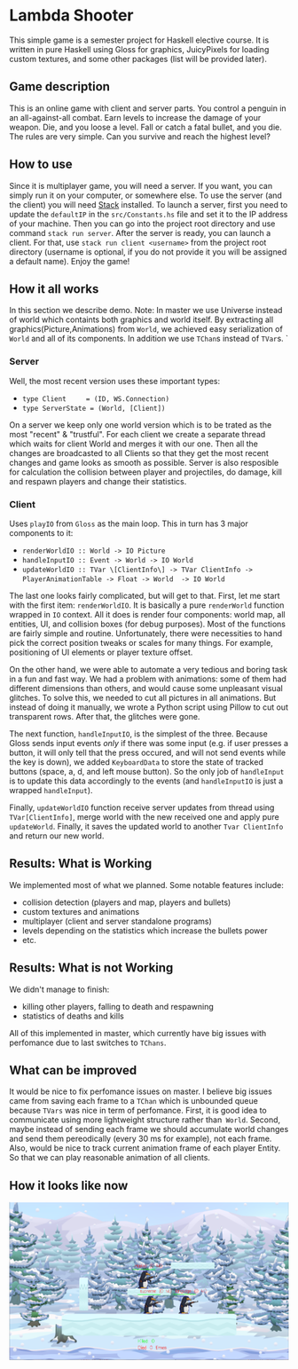 # Lambda Shooter 

This simple game is a semester project for Haskell elective course. It is written in pure Haskell using Gloss for graphics, JuicyPixels for loading custom textures, and some other packages (list will be provided later). 

## Game description 

This is an online game with client and server parts. You control a penguin in an all-against-all combat. Earn levels to increase the damage of your weapon. Die, and you loose a level. Fall or catch a fatal bullet, and you die. The rules are very simple. Can you survive and reach the highest level?

## How to use

Since it is multiplayer game, you will need a server. If you want, you can simply run it on your computer, or somewhere else. 
To use the server (and the client) you will need [Stack](https://docs.haskellstack.org/en/stable/README/) installed. 
To launch a server, first you need to  update the `defaultIP` in the `src/Constants.hs` file and set it to the IP address of your machine. Then you can go into the project root directory and use command `stack run server`. 
After the server is ready, you can launch a client. For that, use `stack run client <username>` from the project root directory (username is optional, if you do not provide it you will be assigned a default name). Enjoy the game!

## How it all works
In this section we describe demo.
Note: In master we use Universe instead of world which containts both graphics and world itself. By extracting all graphics(Picture,Animations) from `World`, we achieved easy serialization of `World` and all of its components. In addition we use `TChan`s instead of `TVar`s.
`
### Server

Well, the most recent version uses these important types:
- `type Client     = (ID, WS.Connection)`
- `type ServerState = (World, [Client])`

On a server we keep only one world version which is to be trated as the most "recent" & "trustful".
For each client we create a separate thread which waits for client World and merges it with our one.
Then all the changes are broadcasted to all Clients so that they get the most recent changes and game looks as smooth as possible.
Server is also resposible for calculation the collision between player and projectiles, do damage, kill and respawn players and change their statistics.

### Client

Uses `playIO` from `Gloss` as the main loop. This in turn has 3 major components to it: 
- `renderWorldIO :: World -> IO Picture`
- `handleInputIO :: Event -> World -> IO World`
- `updateWorldIO :: TVar \[ClientInfo\] -> TVar ClientInfo -> PlayerAnimationTable -> Float -> World  -> IO World`

The last one looks fairly complicated, but will get to that. First, let me start with the first item: `renderWorldIO`.
It is basically a pure `renderWorld` function wrapped in `IO` context. All it does is render four components: world map, all entities, UI, and collision boxes (for debug purposes). Most of the functions are fairly simple and routine. Unfortunately, there were necessities to hand pick the correct position tweaks or scales for many things. For example, positioning of UI elements or player texture offset. 

On the other hand, we were able to automate a very tedious and boring task in a fun and fast way. We had a problem with animations: some of them had different dimensions than others, and would cause some unpleasant visual glitches. To solve this, we needed to cut all pictures in all animations. But instead of doing it manually, we wrote a Python script using Pillow to cut out transparent rows. After that, the glitches were gone.

The next function, `handleInputIO`, is the simplest of the three. Because Gloss sends input events *only* if there was some input (e.g. if user presses a button, it will only tell that the press occured, and will not send events while the key is down), we added `KeyboardData` to store the state of tracked buttons (space, a, d, and left mouse button). So the only job of `handleInput` is to update this data accordingly to the events (and `handleInputIO` is just a wrapped `handleInput`). 

Finally, `updateWorldIO` function receive server updates from thread using `TVar[ClientInfo]`, merge world with the new received one and apply pure `updateWorld`. Finally, it saves the updated world to another `Tvar ClientInfo` and return our new world.


## Results: What is Working

We implemented most of what we planned. Some notable features include:
- collision detection (players and map, players and bullets)
- custom textures and animations
- multiplayer (client and server standalone programs)
- levels depending on the statistics which increase the bullets power
- etc.

## Results: What is not Working

We didn't manage to finish:
- killing other players, falling to death and respawning
- statistics of deaths and kills

All of this implemented in master, which currently have big issues with perfomance due to last switches to `TChans`.

## What can be improved

It would be nice to fix perfomance issues on master. I believe big issues came from saving each frame to a `TChan` which is unbounded queue because `TVars` was nice in term of perfomance. First, it is good idea to communicate using more lightweight structure rather than` World`. Second, maybe instead of sending each frame we should accumulate world changes and send them pereodically (every 30 ms for example), not each frame. Also, would be nice to track current animation frame of each player Entity. So that we can play reasonable animation of all clients.

## How it looks like now
![InGame picture](docs/supreme.png)

